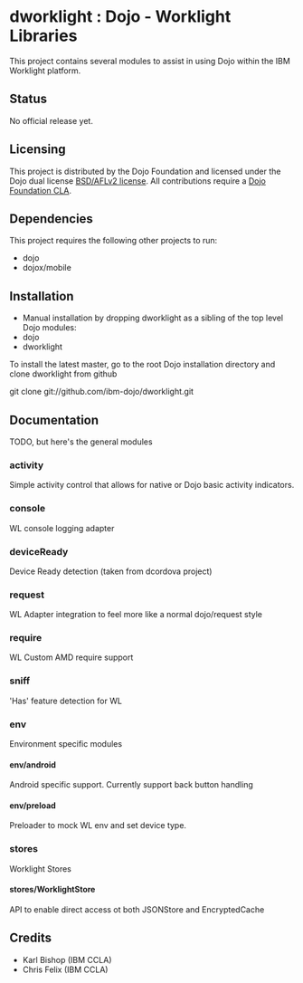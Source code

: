 # dworklight : Dojo - Worklight Libraries
This project contains several modules to assist in using Dojo within the IBM Worklight platform.

## Status

No official release yet.

## Licensing

This project is distributed by the Dojo Foundation and licensed under the Dojo dual license [BSD/AFLv2 license](http://dojotoolkit.org/license).
All contributions require a [Dojo Foundation CLA](http://dojofoundation.org/about/claForm).

## Dependencies

This project requires the following other projects to run:
 * dojo
 * dojox/mobile

## Installation

* Manual installation by dropping dworklight as a sibling of the top level Dojo modules:
 * dojo
 * dworklight

 To install the latest master, go to the root Dojo installation directory and clone dworklight from github

 git clone git://github.com/ibm-dojo/dworklight.git

## Documentation

TODO, but here's the general modules

### activity
Simple activity control that allows for native or Dojo basic activity indicators.

### console
WL console logging adapter

### deviceReady
Device Ready detection (taken from dcordova project)

### request
WL Adapter integration to feel more like a normal dojo/request style

### require
WL Custom AMD require support

### sniff
'Has' feature detection for WL

### env
Environment specific modules

#### env/android
Android specific support. Currently support back button handling

#### env/preload
Preloader to mock WL env and set device type.

### stores
Worklight Stores

#### stores/WorklightStore
API to enable direct access ot both JSONStore and EncryptedCache

## Credits

* Karl Bishop (IBM CCLA)
* Chris Felix (IBM CCLA)
